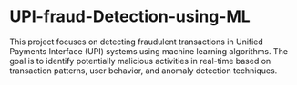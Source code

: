 # UPI-fraud-Detection-using-ML
This project focuses on detecting fraudulent transactions in Unified Payments Interface (UPI) systems using machine learning algorithms. The goal is to identify potentially malicious activities in real-time based on transaction patterns, user behavior, and anomaly detection techniques. 

